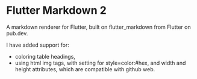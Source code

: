 # Flutter Markdown 2

A markdown renderer for Flutter, built on flutter_markdown from Flutter on pub.dev.

I have added support for:
- coloring table headings,
- using html img tags, with setting for style=color:#hex, and width and height attributes, which are compatible with github web.
